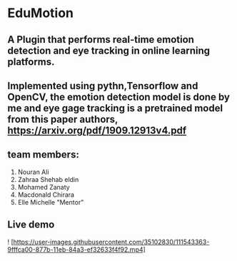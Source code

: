 
# EduMotion
## A Plugin that performs real-time emotion detection and eye tracking in online learning platforms.
## Implemented using pythn,Tensorflow and OpenCV, the emotion detection model is done by me and eye gage tracking is a pretrained model from this paper authors, https://arxiv.org/pdf/1909.12913v4.pdf

## team members:
1. Nouran Ali
2. Zahraa Shehab eldin
3. Mohamed Zanaty
4. Macdonald Chirara
5. Elle Michelle "Mentor"


## Live demo
! [https://user-images.githubusercontent.com/35102830/111543363-9fffca00-877b-11eb-84a3-ef32633f4f92.mp4]
